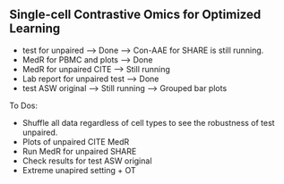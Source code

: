 ## Single-cell Contrastive Omics for Optimized Learning


- test for unpaired --> Done --> Con-AAE for SHARE is still running.
- MedR for PBMC and plots --> Done
- MedR for unpaired CITE --> Still running
- Lab report for unpaired test --> Done
- test ASW original --> Still running --> Grouped bar plots

To Dos:
- Shuffle all data regardless of cell types to see the robustness of test unpaired.
- Plots of unpaired CITE MedR
- Run MedR for unpaired SHARE
- Check results for test ASW original
- Extreme unapired setting + OT 